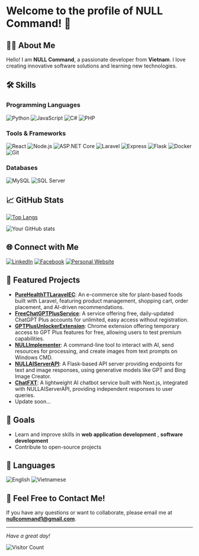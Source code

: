 # Welcome to the profile of **NULL Command**! 👋

## 👨‍💻 About Me

Hello! I am **NULL Command**, a passionate developer from **Vietnam**. I love creating innovative software solutions and learning new technologies.

<!-- - 🔭 Currently, I am working at **[Company/School]** -->
<!-- - 🌱 I am learning **[Language/Technology you are learning]** -->
<!-- - 👯 I am looking to collaborate on **[Project/Field of interest]** -->
<!-- - 🤔 I am seeking help with **[Problem you need help with]** -->
<!-- - 💬 Ask me about **[Topic you are knowledgeable about]** -->
<!-- - 📫 Contact me at **[Your Email]** -->
<!-- - ⚡ Fun fact: **[An interesting fact about you]** -->

## 🛠 Skills

### Programming Languages

![Python](https://img.shields.io/badge/-Python-3776AB?style=flat&logo=Python&logoColor=white)
![JavaScript](https://img.shields.io/badge/-JavaScript-F7DF1E?style=flat&logo=JavaScript&logoColor=black)
![C#](https://img.shields.io/badge/-C%23-239120?style=flat&logo=C%20Sharp&logoColor=white)
![PHP](https://img.shields.io/badge/-PHP-777BB4?style=flat&logo=PHP&logoColor=white)

### Tools & Frameworks

![React](https://img.shields.io/badge/-React-61DAFB?style=flat&logo=React&logoColor=black)
![Node.js](https://img.shields.io/badge/-Node.js-339933?style=flat&logo=Node.js&logoColor=white)
![ASP.NET Core](https://img.shields.io/badge/-ASP.NET%20Core-512BD4?style=flat&logo=dotnet&logoColor=white)
![Laravel](https://img.shields.io/badge/-Laravel-FF2D20?style=flat&logo=Laravel&logoColor=white)
![Express](https://img.shields.io/badge/-Express-000000?style=flat&logo=Express&logoColor=white)
![Flask](https://img.shields.io/badge/-Flask-000000?style=flat&logo=Flask&logoColor=white)
![Docker](https://img.shields.io/badge/-Docker-2496ED?style=flat&logo=Docker&logoColor=white)
![Git](https://img.shields.io/badge/-Git-F05032?style=flat&logo=Git&logoColor=white)

### Databases

![MySQL](https://img.shields.io/badge/-MySQL-4479A1?style=flat&logo=MySQL&logoColor=white)
![SQL Server](https://img.shields.io/badge/-SQL%20Server-CC2927?style=flat&logo=Microsoft%20SQL%20Server&logoColor=white)

## 📈 GitHub Stats

[![Top Langs](https://github-readme-stats.vercel.app/api/top-langs/?username=NULLCommand1&layout=compact&theme=tokyonight)](https://github.com/anuraghazra/github-readme-stats)

![Your GitHub stats](https://github-readme-stats.vercel.app/api?username=NULLCommand1&show_icons=true&theme=tokyonight)

## 🌐 Connect with Me

[![LinkedIn](https://img.shields.io/badge/-LinkedIn-0077B5?style=flat&logo=LinkedIn&logoColor=white)](https://www.linkedin.com/in/nguyenhuutaidev/)
[![Facebook](https://img.shields.io/badge/-Facebook-1877F2?style=flat&logo=Facebook&logoColor=white)](https://web.facebook.com/null.lasthope)
[![Personal Website](https://img.shields.io/badge/-Website-FF7139?style=flat&logo=Firefox&logoColor=white)](https://openfxt.vercel.app)

## 💼 Featured Projects

- [**PureHealthTTLaravelEC**](https://github.com/NULLCommand1/PureHealthTTLaravelEC): An e-commerce site for plant-based foods built with Laravel, featuring product management, shopping cart, order placement, and AI-driven recommendations.
- [**FreeChatGPTPlusService**](https://github.com/NULLCommand1/FreeChatGPTPlusService): A service offering free, daily-updated ChatGPT Plus accounts for unlimited, easy access without registration.
- [**GPTPlusUnlockerExtension**](https://github.com/NULLCommand1/GPTPlusUnlockerExtension): Chrome extension offering temporary access to GPT Plus features for free, allowing users to test premium capabilities.
- [**NULLImplementer**](https://github.com/NULLCommand1/NULLImplementer): A command-line tool to interact with AI, send resources for processing, and create images from text prompts on Windows CMD.
- [**NULLAIServerAPI**](https://github.com/NULLCommand1/NULLAIServerAPI): A Flask-based API server providing endpoints for text and image responses, using generative models like GPT and Bing Image Creator.
- [**ChatFXT**](https://github.com/NULLCommand1/ChatFXT): A lightweight AI chatbot service built with Next.js, integrated with NULLAIServerAPI, providing independent responses to user queries.
- Update soon...

<!-- ## ✍️ Recent Articles

- [**Article 1**](https://yourblog.com/article1): A short description of the article or topic.
- [**Article 2**](https://yourblog.com/article2): A short description of the article or topic.
- [**Article 3**](https://yourblog.com/article3): A short description of the article or topic. -->

## 🎯 Goals

- Learn and improve skills in **web application development**
, **software development**
- Contribute to open-source projects

## 💬 Languages

![English](https://img.shields.io/badge/-English-000?style=flat&logo=English&logoColor=white)
![Vietnamese](https://img.shields.io/badge/-Vietnamese-DA251D?style=flat&logo=Vietnamese&logoColor=white)

## 📧 Feel Free to Contact Me!

If you have any questions or want to collaborate, please email me at **nullcommand1@gmail.com**.

---

*Have a great day!*

![Visitor Count](https://komarev.com/ghpvc/?username=NULLCommand1&color=brightgreen)
